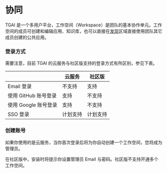 # 协同

TGAI 是一个多用户平台，工作空间（Workspace）是团队的基本协作单元。工作空间的成员可创建和编辑应用、知识库，也可以直接在[发现](app/)区域直接使用团队其它成员创建的公共应用。

### 登录方式

需要注意，目前 TGAI 的云服务与社区版支持的登录方式有所区别，参见下表。

|                | 云服务  | 社区版  |
| -------------- | ---- | ---- |
| Email 登录       | 不支持  | 支持   |
| 使用 GitHub 账号登录 | 支持   | 不支持  |
| 使用 Google 账号登录 | 支持   | 不支持  |
| SSO 登录         | 计划支持 | 计划支持 |

### 创建账号

如果你使用的是云服务，当你首次登录后将为你自动创建一个工作空间，您将成为管理员。

在社区版中，安装时将提示你设置管理员 Email 与密码。社区版不支持开通多个工作空间。
